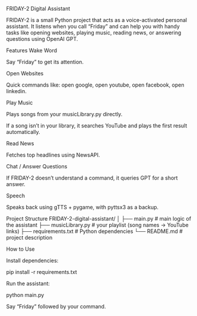 FRIDAY-2 Digital Assistant

FRIDAY-2 is a small Python project that acts as a voice-activated personal assistant.
It listens when you call “Friday” and can help you with handy tasks like opening websites, playing music, reading news, or answering questions using OpenAI GPT.

Features
Wake Word

Say “Friday” to get its attention.

Open Websites

Quick commands like:
open google, open youtube, open facebook, open linkedin.

Play Music

Plays songs from your musicLibrary.py directly.

If a song isn’t in your library, it searches YouTube and plays the first result automatically.

Read News

Fetches top headlines using NewsAPI.

Chat / Answer Questions

If FRIDAY-2 doesn’t understand a command, it queries GPT for a short answer.

Speech

Speaks back using gTTS + pygame, with pyttsx3 as a backup.

Project Structure
FRIDAY-2-digital-assistant/
│
├── main.py          # main logic of the assistant
├── musicLibrary.py  # your playlist (song names → YouTube links)
├── requirements.txt # Python dependencies
└── README.md        # project description

How to Use

Install dependencies:

pip install -r requirements.txt


Run the assistant:

python main.py


Say “Friday” followed by your command.
